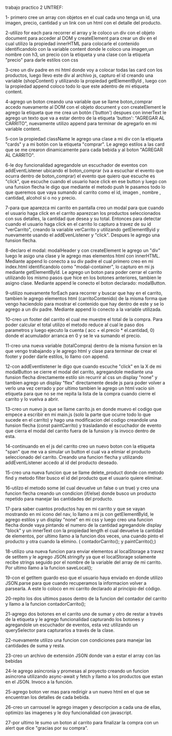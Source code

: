 trabajo practico 2 UNTREF:

1- primero cree un array con objetos en el cual cada uno tenga un id, una imagen, precio, cantidad y un link con un html
con el detalle del producto.

2-utilizo for each para recorrer el array y le coloco un div con el objeto document para acceder al DOM y createElement para crear un div en el cual utilizo la propiedad innerHTML para colocarle el contenido identificandolo con la variable content donde le coloco una imagen,un nombre con h3, un precio con la etiqueta y una clase con la etiqueta "precio" para darle estilos con css<p>

3-creo un div padre en mi html donde voy a colocar todas las card con los productos, luego llevo este div al archivo js, capturo el id creando una variable (shopContent) y utilizando la propiedad getElementById , luego con la propiedad append coloco todo lo que este adentro de mi etiqueta content.

4-agrego un boton creando una variable que se llame boton_comprar accedo nuevamente al DOM con el objeto document y con createElement le agrego la etiqueta que me crea un botón ('button') despues con innerText le agrego un texto que va a estar dentro de la etiqueta 'button': "AGREGAR AL CARRITO", nuevamente utilizo append para terminar de agregarlo en mi variable content.

5-con la propiedad className le agrego una clase a mi div con la etiqueta "cards" y a mi botón con la etiqueta "comprar". Le agrego estilos a las card que se me crearon dinamicamente para cada bebida y al boton "AGREGAR AL CARRITO".

6-le doy funcionalidad agregandole un escuchador de eventos con addEventListener ubicando el boton_comprar (va a escuchar el evento que ocurra dentro de boton_comprar) el evento que quiero que escuche es "click", que escuche cuando el usuario hace click en ese button y luego con una funsion flecha le digo que mediante el metodo push le pasamos todo lo que queremos que vaya sumando al carrito como el id, imagen , nombre , cantidad, alcohol si o no y precio.

7-para que aparezca mi carrito en pantalla creo un modal para que cuando el usuario haga click en el carrito aparezcan los productos seleccionados con sus detalles, la cantidad que desea y su total. Entonces para detectar cuando el usuario haga click en el carrito lo capturo a travez de su id "verCarrito", creando la variable verCarrito y utilizando getElementByid y nuevamente usando el addEvenListener y "click". Despues le agrego una funsion flecha. 

8-declaro el modal: modalHeader y con createElement le agrego un "div" luego le asigo una clase y le agrego mas elementos html con innerHTML.
Mediante append lo conecto a su div padre el cual primero creo en mi index.html identificandolo como "modal-container", lo capturo en mi js mediante getElementById. 
Le agrego un boton para poder cerrar el carrito utilizando los mismo pasos que hice en los botones anteriores, tambien le asigno clase.
Mediante append le conecto el boton declarado: modalButton.

9-utilizo nuevamente forEach para recorrer y buscar que hay en el carrito, tambien le agrego elementos html (carritoContenido) de la misma forma que vengo haciendolo para mostrar el contenido que hay dentro de este y se lo agrego a un div padre.
Mediante append lo conecto a la variable utilizada. 

10-creo un footer del carrito el cual me muestre el total de la compra. Para poder
calcular el total utilizo el metodo reduce al cual le paso dos parametros y luego ejecuto la cuenta ( acc + el.precio * el.cantidad, 0) donde el acumulador arranca en 0 y se le va sumando el precio.

11-creo una nueva variable (totalCompra) dentro de la misma funsion en la que vengo trabajando y le agrego html y clase para terminar de crear el footer y poder darle estilos, lo llamo con append. 

12-con addEventlistener le digo que cuando escuche "click" en la X de mi modalButton se cierre el modal del carrito, agregandole mediante una funsion flecha directamente estilo sin recurrir al css un display "none" y tambien agrego un display "flex" directamente desde js para poder volver a verlo una vez cerrado y por ultimo tambien le agrego un html vacio sin etiqueta para que no se me repita la lista de la compra cuando cierre el carrito y lo vuelva a abrir. 

13-creo un nuevo js que se llame carrito.js en donde muevo el codigo que empece a escribir en mi main.js (solo la parte que ocurre todo lo que sucede en el carrito) y hago una modificacion del codigo creandole una funsion flecha (const paintCarrito)  y trasladando el escuchador de evento que cierra el modal del carrito fuera de la funsion y la invoco dentro de esta. 

14-continuando en el js del carrito creo un nuevo boton con la etiqueta "span" que me va a simular un button el cual va a elimiar el producto seleccionado del carrito. Creando una funcion flecha y utilizando addEventListener accedo al id del producto deseado. 

15-creo una nueva funcion que se llame delete_product donde con metodo find y metodo filter busco el id del producto que el usuario quiere eliminar.

16-utilzo el metodo some (el cual devuelve un false o un true) y creo una funcion flecha creando un condicion (if/else) donde busco un producto repetido para manejar las cantidades del producto.  

17-para saber cuantos productos hay en mi carrito y que se vayan mostrando en mi icono del nav, lo llamo a mi js con getElementById, le agrego estilos y un display "none" en mi css y luego creo una funcion flecha donde vaya pintando el numero de la cantidad agregandole display "block" y un innerText con la propiedad length el cual devuelve la cantidad de elementos, por ultimo llamo a la funcion dos veces, una cuando pinto el producto y otra cuando la elimino. ( contadorCarrito(); y paintCarrito();)

18-utilizo una nueva funcion para enviar elementos al localStorage a travez de setItem y le agrego JSON.stringify ya que el localStorage solamente recibe strings seguido por el nombre de la variable del array de mi carrito. Por ultimo llamo a la funcion saveLocal();

19-con el getItem guardo eso que el usuario haya enviado en donde utilizo JSON.parse para que cuando recuperamos la informacion volver a parsearla. A este lo coloco en mi carrito declarado al principio del código.

20-repito los dos ultimos pasos dentro de la funcion del contador del carrito y llamo a la funcion contadorCarrito(); 

21-agrego dos botones en el carrito uno de sumar y otro de restar a través de la etiqueta <span> y le agrego funcionalidad capturando los botones y agregandole un escuchador de eventos, esta vez utilizando un querySelector para capturarlos a través de la clase.

22-nuevamente utilizo una funcion con condiciones para manejar las cantidades de suma y resta.

23-creo un archivo de extensión JSON donde van a estar el array con las bebidas

24-le agrego asincronia y promesas al proyecto creando un funcion asincrona utilizando async-await y fetch y llamo a los productos que estan en el JSON. Invoco a la función. 

25-agrego boton ver mas para redirigir a un nuevo html en el que se encuentran los detalles de cada bebida.

26-creo un carrousel  le agrego imagen y descripcion a cada una de ellas, optimizo las imagenes y le doy funcionalidad con javascript. 

27-por ultimo le sumo un boton al carrito para finalizar la compra con un alert que dice "gracias por su compra". 